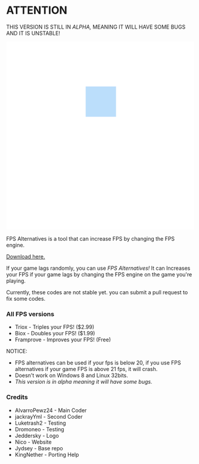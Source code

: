 #  ATTENTION 
THIS VERSION IS STILL IN *ALPHA,* MEANING IT WILL HAVE SOME BUGS AND IT IS UNSTABLE!

![FPS Alternatives logo](bin/20240617_165636.png)

FPS Alternatives is a tool that can increase FPS by changing the FPS engine.

[Download here.](http://paste.ubuntu.com/108037)

If your game lags randomly, you can use *FPS Alternatives!*
It can Increases your FPS if your game lags by changing the FPS engine on the game you're playing.

Currently, these codes are not stable yet. you can submit a pull request to fix some codes.

### All FPS versions
- Triox - Triples your FPS! ($2.99)
- Biox - Doubles your FPS! ($1.99)
- Framprove - Improves your FPS! (Free)

NOTICE:
- FPS alternatives can be used if your fps is below 20, if you use FPS alternatives if your game FPS is above 21 fps, it will crash.
- Doesn't work on Windows 8 and Linux 32bits.
- *This version is in alpha meaning it will have some bugs.*

### Credits
- AlvarroPewz24 - Main Coder
- jackrayYml - Second Coder
- Luketrash2 - Testing
- Dromoneo - Testing
- Jeddersky - Logo
- Nico - Website
- Jydsey - Base repo
- KingNether - Porting Help
